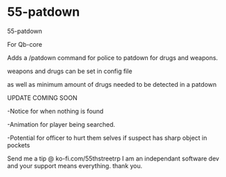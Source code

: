 # 55-patdown
55-patdown

For Qb-core

Adds a /patdown command for police to patdown for drugs and weapons.

weapons and drugs can be set in config file

as well as minimum amount of drugs needed to be detected in a patdown


UPDATE COMING SOON

-Notice for when nothing is found

-Animation for player being searched.

-Potential for officer to hurt them selves if suspect has sharp object in pockets





Send me a tip  @  ko-fi.com/55thstreetrp
I am an independant software dev and your support means everything. thank you.



